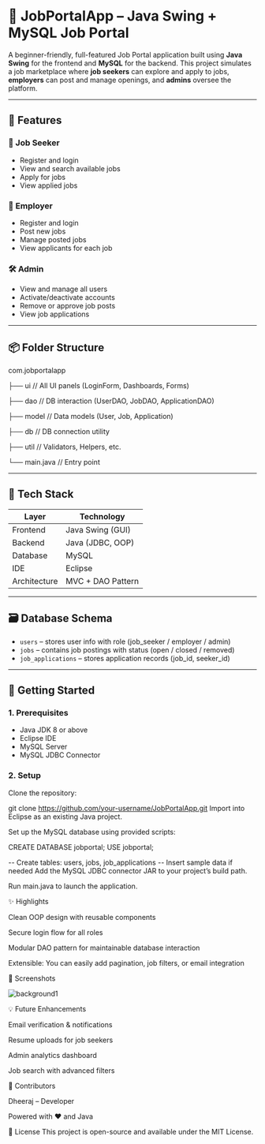 # 💼 JobPortalApp – Java Swing + MySQL Job Portal

A beginner-friendly, full-featured Job Portal application built using **Java Swing** for the frontend and **MySQL** for the backend. This project simulates a job marketplace where **job seekers** can explore and apply to jobs, **employers** can post and manage openings, and **admins** oversee the platform.

---

## 📌 Features

### 👤 Job Seeker
- Register and login  
- View and search available jobs  
- Apply for jobs  
- View applied jobs  

### 🏢 Employer
- Register and login  
- Post new jobs  
- Manage posted jobs  
- View applicants for each job  

### 🛠️ Admin
- View and manage all users  
- Activate/deactivate accounts  
- Remove or approve job posts  
- View job applications  

---

## 📦 Folder Structure

com.jobportalapp

├── ui // All UI panels (LoginForm, Dashboards, Forms)

├── dao // DB interaction (UserDAO, JobDAO, ApplicationDAO)

├── model // Data models (User, Job, Application)

├── db // DB connection utility

├── util // Validators, Helpers, etc.

└── main.java // Entry point

---
## 🧱 Tech Stack

| Layer         | Technology       |
|---------------|------------------|
| Frontend      | Java Swing (GUI) |
| Backend       | Java (JDBC, OOP) |
| Database      | MySQL            |
| IDE           | Eclipse          |
| Architecture  | MVC + DAO Pattern|

---

## 🗃️ Database Schema

- `users` – stores user info with role (job_seeker / employer / admin)  
- `jobs` – contains job postings with status (open / closed / removed)  
- `job_applications` – stores application records (job_id, seeker_id)  

---

## 🚀 Getting Started

### 1. Prerequisites
- Java JDK 8 or above  
- Eclipse IDE  
- MySQL Server  
- MySQL JDBC Connector  

### 2. Setup

Clone the repository:  

git clone https://github.com/your-username/JobPortalApp.git
Import into Eclipse as an existing Java project.

Set up the MySQL database using provided scripts:

CREATE DATABASE jobportal;
USE jobportal;

-- Create tables: users, jobs, job_applications
-- Insert sample data if needed
Add the MySQL JDBC connector JAR to your project’s build path.

Run main.java to launch the application.

✨ Highlights

Clean OOP design with reusable components

Secure login flow for all roles

Modular DAO pattern for maintainable database interaction

Extensible: You can easily add pagination, job filters, or email integration

📸 Screenshots

![background1](https://github.com/user-attachments/assets/c2060a2f-f018-44a8-aae2-5e1ae7b8e825)



💡 Future Enhancements

Email verification & notifications

Resume uploads for job seekers

Admin analytics dashboard

Job search with advanced filters

🤝 Contributors

Dheeraj – Developer

Powered with ❤️ and Java

📝 License
This project is open-source and available under the MIT License.
